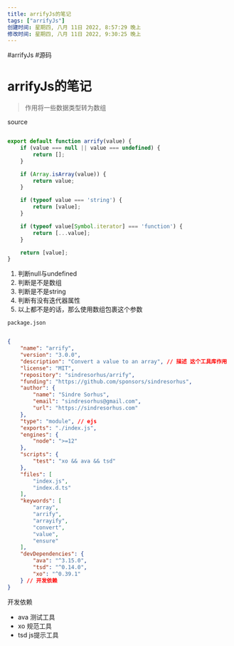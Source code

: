 ```yaml
---
title: arrifyJs的笔记
tags: ["arrifyJs"]
创建时间: 星期四, 八月 11日 2022, 8:57:29 晚上
修改时间: 星期四, 八月 11日 2022, 9:30:25 晚上
---
```

#arrifyJs #源码

# arrifyJs的笔记

> 作用将一些数据类型转为数组

source

```js

export default function arrify(value) {
	if (value === null || value === undefined) {
		return [];
	}

	if (Array.isArray(value)) {
		return value;
	}

	if (typeof value === 'string') {
		return [value];
	}

	if (typeof value[Symbol.iterator] === 'function') {
		return [...value];
	}

	return [value];
}

```

1. 判断null与undefined
2. 判断是不是数组
3. 判断是不是string
4. 判断有没有迭代器属性
5. 以上都不是的话，那么使用数组包裹这个参数


`package.json`

```json

{
	"name": "arrify",
	"version": "3.0.0",
	"description": "Convert a value to an array", // 描述 这个工具库作用
	"license": "MIT",
	"repository": "sindresorhus/arrify",
	"funding": "https://github.com/sponsors/sindresorhus",
	"author": {
		"name": "Sindre Sorhus",
		"email": "sindresorhus@gmail.com",
		"url": "https://sindresorhus.com"
	},
	"type": "module", // ejs
	"exports": "./index.js", 
	"engines": {
		"node": ">=12"
	},
	"scripts": {
		"test": "xo && ava && tsd"
	},
	"files": [
		"index.js",
		"index.d.ts"
	],
	"keywords": [
		"array",
		"arrify",
		"arrayify",
		"convert",
		"value",
		"ensure"
	],
	"devDependencies": {
		"ava": "^3.15.0",
		"tsd": "^0.14.0",
		"xo": "^0.39.1"
	} // 开发依赖
}
```

开发依赖
- ava 测试工具
- xo 规范工具
- tsd js提示工具